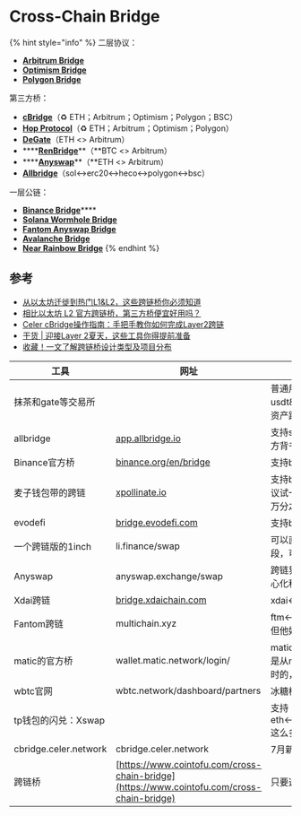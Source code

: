 # Cross-Chain Bridge

{% hint style="info" %}
二层协议：

* ****[**Arbitrum Bridge**](https://bridge.arbitrum.io)****
* [**Optimism Bridge**](https://gateway.optimism.io)
* [**Polygon Bridge**](https://wallet.matic.network/bridge/)

第三方桥：

* [**cBridge**](https://cbridge.celer.network)（♻️ ETH；Arbitrum；Optimism；Polygon；BSC）
* [**Hop Protocol**](https://app.hop.exchange)（♻️ ETH；Arbitrum；Optimism；Polygon）
* [**DeGate**](https://bridge.degate.com)（ETH <> Arbitrum）
* ****[**RenBridge**](https://bridge.renproject.io/mint)**（**BTC <> Arbitrum）
* ****[**Anyswap**](https://anyswap.exchange/dashboard)**（**ETH <> Arbitrum）
* [**Allbridge**](https://app.allbridge.io)（sol↔erc20↔heco↔polygon↔bsc）

一层公链：

* [**Binance Bridge**](http://binance.org/en/bridge)****
* ****[**Solana Wormhole Bridge**](zhi-hui-shi-kua-lian-qiao.md#can-kao)****
* ****[**Fantom Anyswap Bridge**](https://ftm.anyswap.exchange/bridge)****
* [**Avalanche Bridge**](https://bridge.avax.network/login)
* [**Near Rainbow Bridge**](https://ethereum.bridgetonear.org)
{% endhint %}

## 参考

* [从以太坊迁徙到热门L1\&L2，这些跨链桥你必须知道](https://www.163.com/dy/article/GJQ1V4CG0514832I.html)
* [相比以太坊 L2 官方跨链桥，第三方桥便宜好用吗？](https://www.8btc.com/article/6689730)
* [Celer cBridge操作指南：手把手教你如何完成Layer2跨链](https://www.8btc.com/article/6688136)
* [干货 | 迎接Layer 2夏天，这些工具你得提前准备](https://www.8btc.com/article/6687854)
* [收藏！一文了解跨链桥设计类型及项目分布](https://www.8btc.com/article/6683702)

| 工具                    | 网址                                                                                                                                                               | 简介                                                                                                             |
| --------------------- | ---------------------------------------------------------------------------------------------------------------------------------------------------------------- | -------------------------------------------------------------------------------------------------------------- |
| 抹茶和gate等交易所           |                                                                                                                                                                  | 普通用户跨链首选中心化交易所，个人用的最多的是抹茶和gate，他俩支持多链usdt\&usdc的充提币，充提币之前一定要再三确认好目标地址和链。但要明白交易所的资产跨链最终也是用的下面的这些去中心化跨链工具。       |
| allbridge             | [app.allbridge.io](https://www.google.com/url?q=http://app.allbridge.io/\&sa=D\&source=editors\&ust=1631629363816000\&usg=AOvVaw2jHYnwg3ZQ1JNsAUiUnUSi)          | 支持sol↔erc20↔heco↔polygon↔bsc 六月刚推出的跨链桥，有matic和solana官方背书，往sol跨资产首选去中心化桥。                                       |
| Binance官方桥            | [binance.org/en/bridge](https://www.google.com/url?q=http://binance.org/en/bridge\&sa=D\&source=editors\&ust=1631629363816000\&usg=AOvVaw0BZg4ar52SQCUToeoGsH8T) | 支持bsc↔erc20↔trx，用过多次，非常好用，eth和bsc之间跨链首选桥。                                                                      |
| 麦子钱包带的跨链              | [xpollinate.io](https://www.google.com/url?q=http://xpollinate.io\&sa=D\&source=editors\&ust=1631629363817000\&usg=AOvVaw3CJGiJgQLKtZxBmGUjucOS)                 | 支持bsc↔matic↔ftm↔xdai，比较不错，也会遇到流动性不足，如果是usdc的话建议试一下用1inch换成usdt或者dai再跨。我一般bsc和matic之间跨链就用这个，手续费万分之五，速度比较快。      |
| evodefi               | [bridge.evodefi.com](https://www.google.com/url?q=http://bridge.evodefi.com\&sa=D\&source=editors\&ust=1631629363817000\&usg=AOvVaw1ysB0GNJaIUVQIjWtf1B7o)       | 支持bsc↔ftm↔heco↔hsc↔eth 这个我没咋用，好像是手续fee比较高（千分之五）                                                                |
| 一个跨链版的1inch           | li.finance/swap                                                                                                                                                  | 可以直接实现bsc↔matic↔xdai三条链上的token直接swap功能，项目处于beta阶段，可能会出现问题。                                                     |
| Anyswap               | anyswap.exchange/swap                                                                                                                                            | 跨链界最强王者：支持erc20,bsc,fsn,matic,ftm,xdai等其他乱七八糟小链的互跨，去中心化程度高，使用难度和门槛较高，有时会有链间流动性不足的问题。                           |
| Xdai跨链                | [bridge.xdaichain.com](https://www.google.com/url?q=http://bridge.xdaichain.com\&sa=D\&source=editors\&ust=1631629363817000\&usg=AOvVaw0DxwDuiEy7Yeu3UWF85H7x)   | xdai↔erc20 xdai官方桥。                                                                                            |
| Fantom跨链              | multichain.xyz                                                                                                                                                   | ftm↔erc20 主要都用这个，手续fee比较高。这个你在他网站上找不到任何联系方式，但他好像是跟anyswap一家的，出了事可以去找anyswap维权。                                 |
| matic的官方桥             | wallet.matic.network/login/                                                                                                                                      | matic↔erc20 注意：从erc20跨到matic上面只需要不到十分钟和少量eth手续费，但是从matic上面跨到erc20上面一定要注意看出现的提示，有需要几分钟的，有需要三小时的，跨matic币就需要最多7天。 |
| wbtc官网                | wbtc.network/dashboard/partners                                                                                                                                  | 冰糖橙跨链到以太坊上推荐大家使用wbtc官网上面的工具wrap成WBTC。                                                                          |
| tp钱包的闪兑：Xswap         |                                                                                                                                                                  | 支持eth↔bsc↔heco↔trx↔matic↔oec↔ftm↔eos↔hsc↔btc↔dot↔ksm↔lost这么多链的互跨，功能有点强大。                                       |
| cbridge.celer.network | cbridge.celer.network                                                                                                                                            | 7月新出的跨链桥，支持eth↔bsc↔matic↔xdai↔arbitrum互跨，手续费很低。                                                                |
| 跨链桥                   | [https://www.cointofu.com/cross-chain-bridge](https://www.cointofu.com/cross-chain-bridge)                                                                       | 只要选你想把资金从哪个链转去哪个链，就会自动输出对应的结果                                                                                  |

